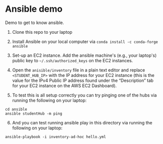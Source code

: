 # Ansible demo

Demo to get to know ansible.

1. Clone this repo to your laptop

2. Install Ansible on your local computer via `conda install -c conda-forge ansible`

3. Set-up an EC2 instance. Add the ansible machine's (e.g., your laptop's) public key to `~/.ssh/authorized_keys` on the EC2 instances.

4. Open the `anisible/inventory` file in a plain text editor and replace `<STUDENT_HUB_IP>` with the IP address for your EC2 instance (this is the value for the IPv4 Public IP address found under the “Description” tab for your EC2 instance on the AWS EC2 Dashboard).

5.  To test this is all setup correctly you can try pinging one of the hubs via running the following on your laptop: 
  ```
  cd ansible
  ansible studentHub -m ping
  ```

6. And you can test running ansible play in this directory via running the following on your laptop: 
  ```
  ansible-playbook -i inventory-ad-hoc hello.yml
  ```

